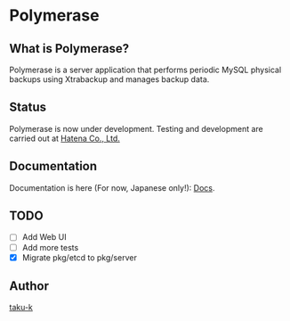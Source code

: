 # Polymerase

## What is Polymerase?
Polymerase is a server application that performs periodic MySQL physical backups using Xtrabackup and manages backup data.

## Status
Polymerase is now under development. Testing and development are carried out at [Hatena Co., Ltd.](http://hatenacorp.jp/)

## Documentation
Documentation is here (For now, Japanese only!): [Docs](https://github.com/taku-k/polymerase/docs/docs_ja.md).


## TODO

- [ ] Add Web UI
- [ ] Add more tests
- [x] Migrate pkg/etcd to pkg/server

## Author

[taku-k](https://github.com/taku-k)
